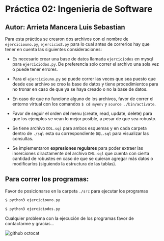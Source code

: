 # Práctica 02: Ingenieria de Software

## Autor: Arrieta Mancera Luis Sebastian

Para esta práctica se crearon dos archivos con el nombre de `ejerciciouno.py`,  `ejercicio2.py` para lo cual antes de correrlos hay que tener en cuenta las siguientes consideraciones:

- Es necesario crear una base de datos
llamada `ejerciciodos` en mysql para `ejerciciodos.py`. De preferencia solo correr el archivo una sola vez o puede tener errores.

- Para el `ejerciciouno.py` se puede correr las veces que sea puesto que desde ese archivo se creo la base de datos y tiene procedimientos para no tronar en caso de que ya se haya creado o no la base de datos.

- En caso de que no funcione alguno de los archivos, favor de correr el entorno virtual con los comandos `$ cd myenv` y `source ./bin/activate`.

- Favor de seguir el orden del menu (create, read, update, delete) para que los ejemplos se vean lo mejor posible, a pesar de que sea robusto.

- Se tiene archivo `DDL.sql` para ambos esquemas y en cada carpeta dentro de `./sql` esta su correspondiente `DQL.sql` para visualizar las consultas.

- Se implementaron **expresiones regulares** para poder extraer las inserciones diractamente del archivo `DML.sql` que cuenta con cierta cantidad de robustes en caso de que se quieran agregar más datos o modificarlos (siguiendo la estructura de las tablas).

## Para correr los programas:

Favor de posicionarse en la carpeta `./src` para ejecutar los programas

```cmd
$ python3 ejerciciouno.py

$ python3 ejerciciodos.py
```

Cualquier problema con la ejecución de los programas favor de contactarme y gracias...

![github octocat](https://media.giphy.com/media/cDZJ17fbzWVle68VCB/giphy.gif)

